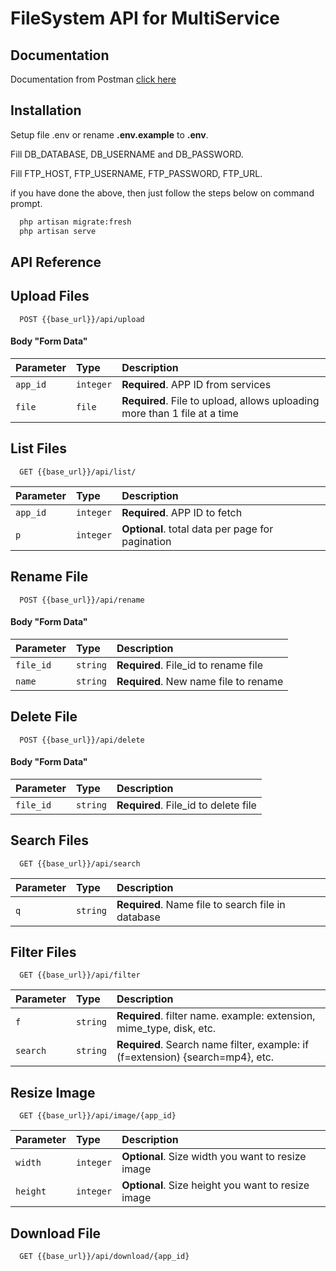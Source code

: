# FileSystem API for MultiService

## Documentation

Documentation from Postman [click here](https://documenter.getpostman.com/view/19496704/Uz5Nisvt)
 
 
## Installation

Setup file .env or rename **.env.example** to **.env**. 

Fill DB_DATABASE, DB_USERNAME and DB_PASSWORD.

Fill FTP_HOST, FTP_USERNAME, FTP_PASSWORD, FTP_URL.

if you have done the above, then just follow the steps below on command prompt.
```bash
  php artisan migrate:fresh
  php artisan serve
```
    

## API Reference

## Upload Files

```http
  POST {{base_url}}/api/upload
```

#### Body "Form Data"
| Parameter | Type     | Description                |
| :-------- | :------- | :------------------------- |
| `app_id` | `integer` | **Required**. APP ID from services |
| `file` | `file` | **Required**. File to upload, allows uploading more than 1 file at a time |

## List Files

```http
  GET {{base_url}}/api/list/
```

| Parameter | Type     | Description                       |
| :-------- | :------- | :-------------------------------- |
| `app_id`      | `integer` | **Required**. APP ID to fetch |
| `p`      | `integer` | **Optional**. total data per page for pagination |


## Rename File

```http
  POST {{base_url}}/api/rename
```

#### Body "Form Data"
| Parameter | Type     | Description                |
| :-------- | :------- | :------------------------- |
| `file_id` | `string` | **Required**. File_id to rename file |
| `name` | `string` | **Required**. New name file to rename |


## Delete File

```http
  POST {{base_url}}/api/delete
```

#### Body "Form Data"
| Parameter | Type     | Description                |
| :-------- | :------- | :------------------------- |
| `file_id` | `string` | **Required**. File_id to delete file |


## Search Files

```http
  GET {{base_url}}/api/search
```

| Parameter | Type     | Description                |
| :-------- | :------- | :------------------------- |
| `q` | `string` | **Required**. Name file to search file in database |


## Filter Files

```http
  GET {{base_url}}/api/filter
```

| Parameter | Type     | Description                |
| :-------- | :------- | :------------------------- |
| `f` | `string` | **Required**. filter name. example: extension, mime_type, disk, etc. |
| `search` | `string` | **Required**. Search name filter, example: if (f=extension) {search=mp4}, etc. |


## Resize Image

```http
  GET {{base_url}}/api/image/{app_id}
```

| Parameter | Type     | Description                |
| :-------- | :------- | :------------------------- |
| `width` | `integer` | **Optional**. Size width you want to resize image |
| `height` | `integer` | **Optional**. Size height you want to resize image |

## Download File

```http
  GET {{base_url}}/api/download/{app_id}
```
